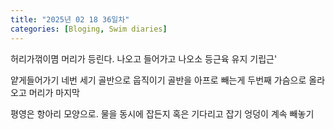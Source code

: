 ```yaml
---
title: "2025년 02 18 36일차"
categories: [Bloging, Swim diaries]
---
```



허리가꺾이몀 머리가 등린다. 나오고 들어가고 나오소 등근육 유지 기립근'

얕게들어가기 네번 세기 골반으로 웁직이기 골반을 아프로 빼는게 두번째 가슴으로 올라오고 머리가 마지막

평영은 항아리 모양으로. 물을 동시에 잡든지 혹은 기다리고 잡기 엉덩이 계속 빼놓기